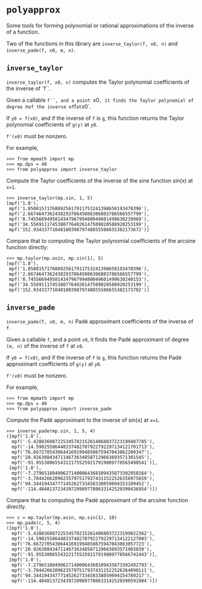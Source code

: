 `polyapprox`
============

Some tools for forming polynomial or rational approximations
of the inverse of a function.

Two of the functions in this library are `inverse_taylor(f, x0, n)`
and `inverse_pade(f, x0, m, n)`.

`inverse_taylor`
----------------

`inverse_taylor(f, x0, n)` computes the Taylor polynomial coefficients of the
inverse of `f``.

Given a callable `f``, and a point `x0`, it finds the Taylor polynomial of
degree `n` of the inverse of `f` at `x0`.

If `y0 = f(x0)`, and if the inverse of `f` is `g`, this function returns
the Taylor polynomial coefficients of `g(y)` at `y0`.

`f'(x0)` must be nonzero.

For example,

    >>> from mpmath import mp
    >>> mp.dps = 40
    >>> from polyapprox import inverse_taylor

Compute the Taylor coefficients of the inverse of the sine function
sin(x) at `x=1`.

    >>> inverse_taylor(mp.sin, 1, 5)
    [mpf('1.0'),
     mpf('1.850815717680925617911753241398650193470396'),
     mpf('2.667464736243829370645086306803786566557799'),
     mpf('8.745566949501434796799480049601499630239969'),
     mpf('34.55691117453807764026147509020588920253199'),
     mpf('152.9343377104818039879748855586655382173672')]

Compare that to computing the Taylor polynomial coefficients of
the arcsine function directly:

    >>> mp.taylor(mp.asin, mp.sin(1), 5)
    [mpf('1.0'),
     mpf('1.850815717680925617911753241398650193470396'),
     mpf('2.667464736243829370645086306803786566557799'),
     mpf('8.745566949501434796799480049601499630240153'),
     mpf('34.55691117453807764026147509020588920253199'),
     mpf('152.9343377104818039879748855586655382173702')]


`inverse_pade`
--------------

`inverse_pade(f, x0, m, n)` Padé approximant coefficients of the inverse of `f`.

Given a callable `f`, and a point `x0`, it finds the Padé approximant of degree
`(m, n)` of the inverse of `f` at `x0`.

If `y0 = f(x0)`, and if the inverse of `f` is `g`, this function returns
the Padé approximant coefficients of `g(y)` at `y0`.

`f'(x0)` must be nonzero.

For example,

    >>> from mpmath import mp
    >>> mp.dps = 40
    >>> from polyapprox import inverse_pade

Compute the Padé approximant to the inverse of sin(x) at `x=1`.

    >>> inverse_pade(mp.sin, 1, 5, 4)
    ([mpf('1.0'),
      mpf('-5.428836087225345782152614868037223199487785'),
      mpf('-14.59025586448337482707922792297134121701713'),
      mpf('76.66727054306441691994858675947043862200347'),
      mpf('20.92630843471146736348587129663693571301545'),
      mpf('-91.95538065543221755259217919809770565490541')],
     [mpf('1.0'),
      mpf('-7.279651804906271400064368109435873392958164'),
      mpf('-3.784426620962357975179374311522526358975659'),
      mpf('94.34419434777145262733458338059694153109452'),
      mpf('-114.4848137234397209897780633142520390436954')])

Compare that to computing the Padé approximant of the arcsine
function directly.

    >>> c = mp.taylor(mp.asin, mp.sin(1), 10)
    >>> mp.pade(c, 5, 4)
    ([mpf('1.0'),
      mpf('-5.428836087225345782152614868037223199022362'),
      mpf('-14.59025586448337482707922792297134122127003'),
      mpf('76.66727054306441691994858675947043863057723'),
      mpf('20.92630843471146736348587129663693571903839'),
      mpf('-91.95538065543221755259217919809770566742443')],
     [mpf('1.0'),
      mpf('-7.279651804906271400064368109435873392492793'),
      mpf('-3.784426620962357975179374311522526364090111'),
      mpf('94.34419434777145262733458338059694154789217'),
      mpf('-114.4848137234397209897780633142520390591904')])
